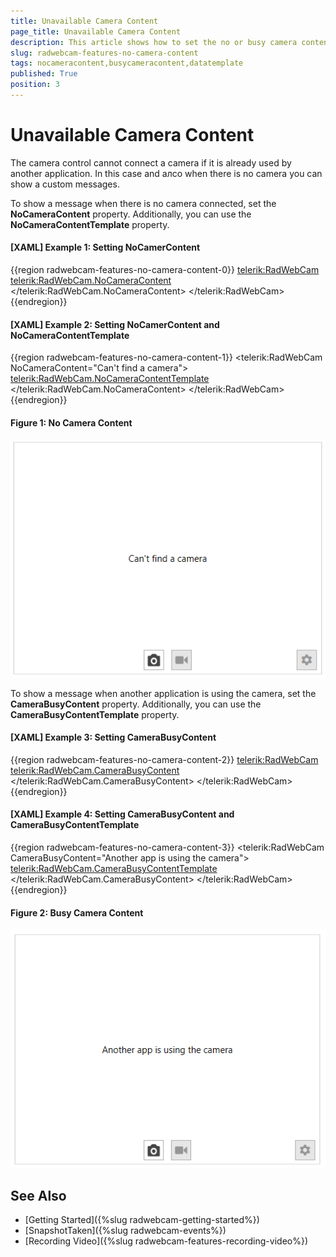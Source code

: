 ```yaml
---
title: Unavailable Camera Content
page_title: Unavailable Camera Content
description: This article shows how to set the no or busy camera content with RadWebCam.
slug: radwebcam-features-no-camera-content
tags: nocameracontent,busycameracontent,datatemplate
published: True
position: 3
---
```


# Unavailable Camera Content

The camera control cannot connect a camera if it is already used by another application. In this case and алсо when there is no camera you can show a custom messages. 

To show a message when there is no camera connected, set the __NoCameraContent__ property. Additionally, you can use the __NoCameraContentTemplate__ property.

#### __[XAML] Example 1: Setting NoCamerContent__
{{region radwebcam-features-no-camera-content-0}}
	<telerik:RadWebCam>
		<telerik:RadWebCam.NoCameraContent>
			<TextBlock VerticalAlignment="Center" TextAlignment="Center" Text="Can't find a camera" />
		</telerik:RadWebCam.NoCameraContent>
	</telerik:RadWebCam>
{{endregion}}

#### __[XAML] Example 2: Setting NoCamerContent and NoCameraContentTemplate__
{{region radwebcam-features-no-camera-content-1}}
	<telerik:RadWebCam NoCameraContent="Can't find a camera">
		<telerik:RadWebCam.NoCameraContentTemplate>
			<DataTemplate>
				<TextBlock VerticalAlignment="Center" TextAlignment="Center" Text="{Binding}" />
			</DataTemplate>
		</telerik:RadWebCam.NoCameraContent>
	</telerik:RadWebCam>
{{endregion}}

#### Figure 1: No Camera Content
![](images/radwebcam-features-no-camera-content-0.png)

To show a message when another application is using the camera, set the __CameraBusyContent__ property. Additionally, you can use the __CameraBusyContentTemplate__ property.

#### __[XAML] Example 3: Setting CameraBusyContent__
{{region radwebcam-features-no-camera-content-2}}
	<telerik:RadWebCam>
		<telerik:RadWebCam.CameraBusyContent>
			<TextBlock VerticalAlignment="Center" TextAlignment="Center" Text="Another app is using the camera" />
		</telerik:RadWebCam.CameraBusyContent>
	</telerik:RadWebCam>
{{endregion}}

#### __[XAML] Example 4: Setting CameraBusyContent and CameraBusyContentTemplate__
{{region radwebcam-features-no-camera-content-3}}
	<telerik:RadWebCam CameraBusyContent="Another app is using the camera">
		<telerik:RadWebCam.CameraBusyContentTemplate>
			<DataTemplate>
				<TextBlock VerticalAlignment="Center" TextAlignment="Center" Text="{Binding}" />
			</DataTemplate>
		</telerik:RadWebCam.CameraBusyContent>
	</telerik:RadWebCam>
{{endregion}}

#### Figure 2: Busy Camera Content
![](images/radwebcam-features-no-camera-content-1.png)

## See Also  
* [Getting Started]({%slug radwebcam-getting-started%})
* [SnapshotTaken]({%slug radwebcam-events%})
* [Recording Video]({%slug radwebcam-features-recording-video%})
